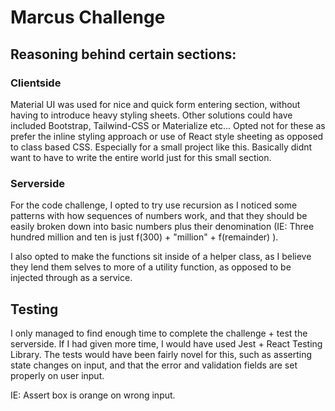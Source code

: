 # Marcus Challenge

## Reasoning behind certain sections:

### Clientside
Material UI was used for nice and quick form entering section, without having to introduce heavy styling sheets. Other solutions could have included Bootstrap, Tailwind-CSS or Materialize etc...
Opted not for these as prefer the inline styling approach or use of React style sheeting as opposed to class based CSS. Especially for a small project like this. Basically didnt want to have to write the entire world just for this small section.

### Serverside
For the code challenge, I opted to try use recursion as I noticed some patterns with how sequences of numbers work, and that they should be easily broken down into basic numbers plus their denomination (IE: Three hundred million and ten is just f(300) + "million" + f(remainder) ).

I also opted to make the functions sit inside of a helper class, as I believe they lend them selves to more of a utility function, as opposed to be injected through as a service.

## Testing
I only managed to find enough time to complete the challenge + test the serverside. If I had given more time, I would have used Jest + React Testing Library. The tests would have been fairly novel for this, such as asserting state changes on input, and that the error and validation fields are set properly on user input.

IE: Assert box is orange on wrong input.
